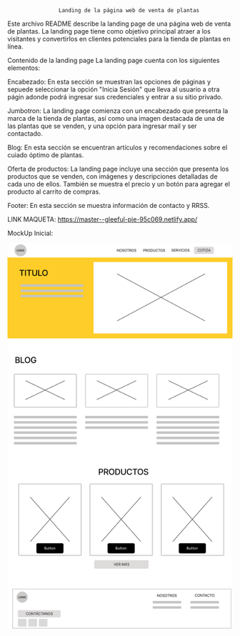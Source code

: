                     Landing de la página web de venta de plantas

Este archivo README describe la landing page de una página web de venta de plantas. La landing page tiene como objetivo principal atraer a los visitantes y convertirlos en clientes potenciales para la tienda de plantas en línea.

Contenido de la landing page
La landing page cuenta con los siguientes elementos:

Encabezado:
En esta sección se muestran las opciones de páginas y sepuede seleccionar la opción "Inicia Sesión" que lleva al usuario a otra págin adonde podrá ingresar sus credenciales y entrar a su sitio privado.

Jumbotron: La landing page comienza con un encabezado que presenta la marca de la tienda de plantas, así como una imagen destacada de una de las plantas que se venden, y una opción para ingresar mail y ser contactado.

Blog: En esta sección se encuentran artículos y recomendaciones sobre el cuiado óptimo de plantas.

Oferta de productos: La landing page incluye una sección que presenta los productos que se venden, con imágenes y descripciones detalladas de cada uno de ellos. También se muestra el precio y un botón para agregar el producto al carrito de compras.

Footer: En esta sección se muestra información de contacto y RRSS.

LINK MAQUETA: https://master--gleeful-pie-95c069.netlify.app/

MockUp Inicial:

<img src="./assets/LandingMockUp.png" alt="Alt text" title="Maqueta de Landing">
